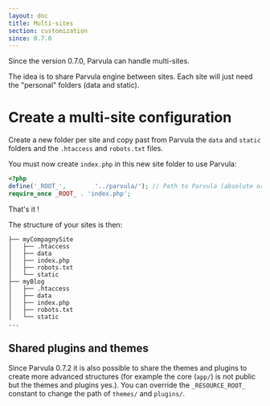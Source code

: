 ```yaml
---
layout: doc
title: Multi-sites
section: customization
since: 0.7.0
---
```


Since the version 0.7.0, Parvula can handle multi-sites.

The idea is to share Parvula engine between sites. Each site will just need the "personal" folders (data and static).

# Create a multi-site configuration

Create a new folder per site and copy past from Parvula the `data` and `static` folders and the `.htaccess` and `robots.txt` files.

You must now create `index.php` in this new site folder to use Parvula:

```php
<?php
define('_ROOT_',        '../parvula/'); // Path to Parvula (absolute or relative)
require_once _ROOT_ . 'index.php';
```

That's it !

The structure of your sites is then:

```_
├── myCompagnySite
│   ├── .htaccess
│   ├── data
│   ├── index.php
│   ├── robots.txt
│   └── static
├── myBlog
│   ├── .htaccess
│   ├── data
│   ├── index.php
│   ├── robots.txt
│   └── static
...
```


## Shared plugins and themes

Since Parvula 0.7.2 it is also possible to share the themes and plugins to create more advanced structures (for example the core (`app/`) is not public but the themes and plugins yes.).
You can override the `_RESOURCE_ROOT_` constant to change the path of `themes/` and `plugins/`.
